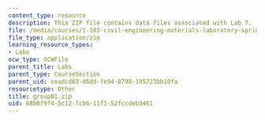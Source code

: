 ```yaml
---
content_type: resource
description: This ZIP file contains data files associated with Lab 7.
file: /media/courses/1-103-civil-engineering-materials-laboratory-spring-2004/68b8f9f45c12fcb611f152fccdeb3461_groupB1.zip
file_type: application/zip
learning_resource_types:
- Labs
ocw_type: OCWFile
parent_title: Labs
parent_type: CourseSection
parent_uid: ceadcd63-d6dd-fe94-8798-195723bb10fa
resourcetype: Other
title: groupB1.zip
uid: 68b8f9f4-5c12-fcb6-11f1-52fccdeb3461
---
```

